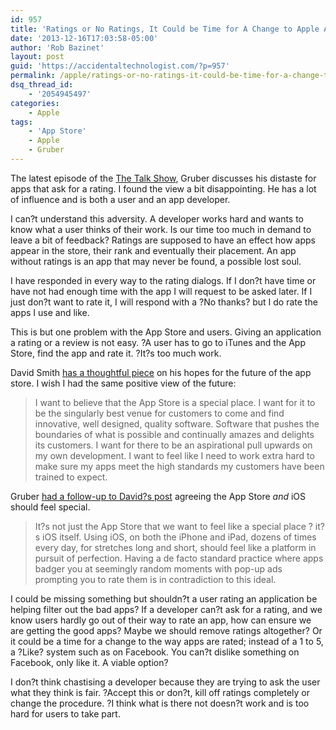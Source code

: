 ```yaml
---
id: 957
title: 'Ratings or No Ratings, It Could be Time for A Change to Apple App Store Rating System'
date: '2013-12-16T17:03:58-05:00'
author: 'Rob Bazinet'
layout: post
guid: 'https://accidentaltechnologist.com/?p=957'
permalink: /apple/ratings-or-no-ratings-it-could-be-time-for-a-change-to-apple-app-store-rating-system/
dsq_thread_id:
    - '2054945497'
categories:
    - Apple
tags:
    - 'App Store'
    - Apple
    - Gruber
---
```


The latest episode of the [The Talk Show](http://www.muleradio.net/thetalkshow/64/), Gruber discusses his distaste for apps that ask for a rating. I found the view a bit disappointing. He has a lot of influence and is both a user and an app developer.

I can?t understand this adversity. A developer works hard and wants to know what a user thinks of their work. Is our time too much in demand to leave a bit of feedback? Ratings are supposed to have an effect how apps appear in the store, their rank and eventually their placement. An app without ratings is an app that may never be found, a possible lost soul.

I have responded in every way to the rating dialogs. If I don?t have time or have not had enough time with the app I will request to be asked later. If I just don?t want to rate it, I will respond with a ?No thanks? but I do rate the apps I use and like.

This is but one problem with the App Store and users. Giving an application a rating or a review is not easy. ?A user has to go to iTunes and the App Store, find the app and rate it. ?It?s too much work.

David Smith [has a thoughtful piece](http://david-smith.org/blog/2013/12/16/degradation-or-aspiration/) on his hopes for the future of the app store. I wish I had the same positive view of the future:

> I want to believe that the App Store is a special place. I want for it to be the singularly best venue for customers to come and find innovative, well designed, quality software. Software that pushes the boundaries of what is possible and continually amazes and delights its customers. I want for there to be an aspirational pull upwards on my own development. I want to feel like I need to work extra hard to make sure my apps meet the high standards my customers have been trained to expect.

Gruber [had a follow-up to David?s post](http://daringfireball.net/linked/2013/12/16/degradation-or-aspiration) agreeing the App Store *and* iOS should feel special.

> It?s not just the App Store that we want to feel like a special place ? it?s iOS itself. Using iOS, on both the iPhone and iPad, dozens of times every day, for stretches long and short, should feel like a platform in pursuit of perfection. Having a de facto standard practice where apps badger you at seemingly random moments with pop-up ads prompting you to rate them is in contradiction to this ideal.

I could be missing something but shouldn?t a user rating an application be helping filter out the bad apps? If a developer can?t ask for a rating, and we know users hardly go out of their way to rate an app, how can ensure we are getting the good apps? Maybe we should remove ratings altogether? Or it could be a time for a change to the way apps are rated; instead of a 1 to 5, a ?Like? system such as on Facebook. You can?t dislike something on Facebook, only like it. A viable option?

I don?t think chastising a developer because they are trying to ask the user what they think is fair. ?Accept this or don?t, kill off ratings completely or change the procedure. ?I think what is there not doesn?t work and is too hard for users to take part.